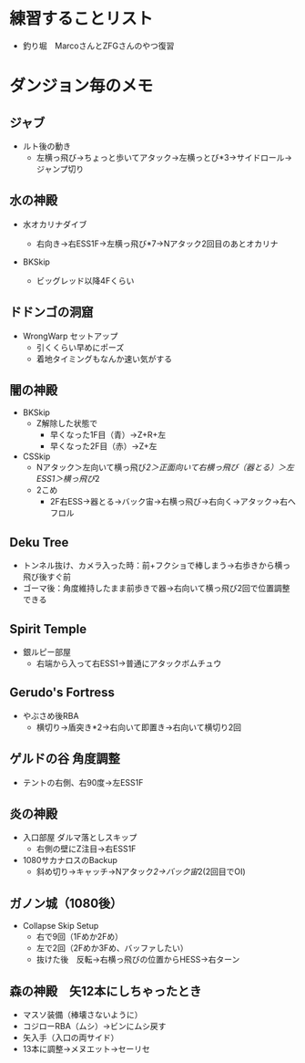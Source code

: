 # 練習することリスト

* 釣り堀　MarcoさんとZFGさんのやつ復習

# ダンジョン毎のメモ

## ジャブ
* ルト後の動き
  * 左横っ飛び→ちょっと歩いてアタック→左横っとび*3→サイドロール→ジャンプ切り


## 水の神殿
* 水オカリナダイブ
  * 右向き→右ESS1F→左横っ飛び*7→Nアタック2回目のあとオカリナ

* BKSkip
  * ビッグレッド以降4Fくらい

## ドドンゴの洞窟
* WrongWarp セットアップ
  * 引くくらい早めにポーズ
  * 着地タイミングもなんか速い気がする

## 闇の神殿
* BKSkip
  * Z解除した状態で
    * 早くなった1F目（青）→Z+R+左
    * 早くなった2F目（赤）→Z+左
* CSSkip
  * Nアタック＞左向いて横っ飛び*2＞正面向いて右横っ飛び（器とる）＞左ESS1＞横っ飛び*2
  * 2こめ
    * 2F右ESS→器とる→バック宙→右横っ飛び→右向く→アタック→右へフロル

## Deku Tree
* トンネル抜け、カメラ入った時：前+フクショで棒しまう→右歩きから横っ飛び後すぐ前
* ゴーマ後：角度維持したまま前歩きで器->右向いて横っ飛び2回で位置調整できる
  
## Spirit Temple
* 銀ルピー部屋
  * 右端から入って右ESS1→普通にアタックボムチュウ
    
## Gerudo's Fortress
* やぶさめ後RBA
  * 横切り→盾突き*2→右向いて即置き→右向いて横切り2回

## ゲルドの谷  角度調整
* テントの右側、右90度→左ESS1F

## 炎の神殿
* 入口部屋 ダルマ落としスキップ
  * 右側の壁にZ注目→右ESS1F
* 1080サカナロスのBackup
  * 斜め切り→キャッチ→Nアタック*2→バック宙*2(2回目でOI)

## ガノン城（1080後）
* Collapse Skip Setup
  * 右で9回（1Fめか2Fめ）
  * 左で2回（2Fめか3Fめ、バッファしたい）
  * 抜けた後　反転→右横っ飛びの位置からHESS→右ターン
  
## 森の神殿　矢12本にしちゃったとき
* マスソ装備（棒壊さないように）
* コジローRBA（ムシ）→ビンにムシ戻す
* 矢入手（入口の両サイド）
* 13本に調整→メヌエット→セーリセ
